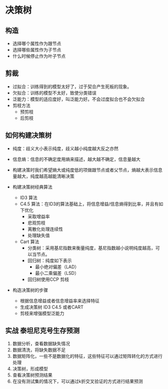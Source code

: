 # 决策树
## 构造
* 选择哪个属性作为跟节点
* 选择哪些属性作为子节点
* 什么时候停止作为叶子节点
## 剪裁
* 过拟合：训练得到的模型太好了，过于契合产生死板的现象。
* 欠拟合：训练的模型不太好，致使分类错误
* 泛能力：模型的适应度好，叫泛能力好。不会过度拟合也不会欠拟合
* 剪枝方法
    * 预剪枝
    * 后剪枝
## 如何构建决策树
* 纯度：歧义大小表示纯度，歧义越小纯度越大反之亦然
* 信息熵：信息的不确定度用熵来描述，越大越不确定，信息量越大
* 构建决策时我们希望熵大或纯度低的项做跟节点或者父节点，熵越大表示信息量越大，纯度越高越能清晰决策
* 构建决策树经典算法
    * ID3 算法
    * C4.5 算法：在ID3的算法基础上，将信息增益/信息熵得到比率，并且有如下优化
        * 采取增益率
        * 悲观剪枝
        * 离散化处理连续性
        * 处理缺失值
    * Cart 算法
        * 分类树：采用基尼指数来衡量纯度，基尼指数越小说明纯度越高，可以当节点。
        * 回归树：纯度如下表示
            * 最小绝对偏差（LAD）
            * 最小二乘偏差（LSD）
        * 回归树使用CCP 剪枝
        
* 构造决策树的步骤
    * 根据信息增益或者信息增益率来选择特征
    * 生成决策树 ID3 C4.5 或者CART
    * 剪枝来增强模型泛能力
## 实战 泰坦尼克号生存预测
1. 数据分析，查看数据缺失情况
2. 数据清洗，将缺失数据不足
3. 数据矩阵化，一些不是数据化的特征，这些特征可以通过矩阵转化的方式进行处理
4. 决策树，形成模型
5. 查看决策树预测结果
6. 在没有测试集的情况下，可以通过k折交叉验证的方式进行结果预测     